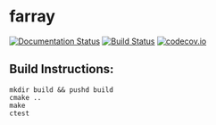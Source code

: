 # farray

[![Documentation Status](https://readthedocs.org/projects/farray/badge/?version=latest)](https://readthedocs.org/projects/farray/?badge=latest)
[![Build Status](https://travis-ci.org/ScottWales/farray.svg?branch=master)](https://travis-ci.org/ScottWales/farray)
[![codecov.io](http://codecov.io/github/ScottWales/farray/coverage.svg?branch=master)](http://codecov.io/github/ScottWales/farray?branch=master)

Build Instructions:
-------------------

    mkdir build && pushd build
    cmake ..
    make
    ctest
